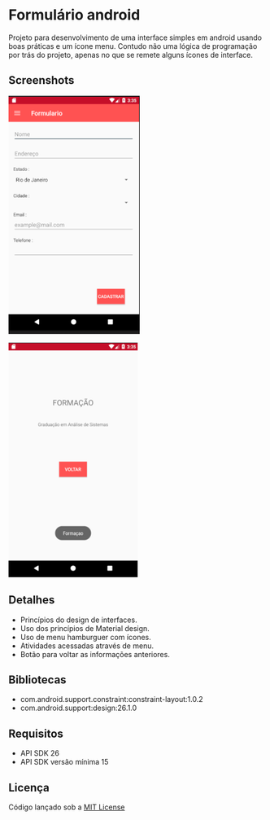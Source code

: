 # Formulário android
Projeto para desenvolvimento de uma interface simples em android usando boas práticas e um ícone menu. Contudo não uma lógica de programação por trás do projeto, apenas no que se remete alguns ícones de interface.
## Screenshots
![Tela Inicial](screenshot/tela_formulario.png)<div style="margin-left:20px"></div>![uma das telas do menu](screenshot/tela_formulario_botaovoltar.png)

## Detalhes
+ Princípios do design de interfaces.
+ Uso dos princípios de Material design.
+ Uso de menu hamburguer com ícones.
+ Atividades acessadas através de menu.
+ Botão para voltar as informações anteriores.
## Bibliotecas
+ com.android.support.constraint:constraint-layout:1.0.2
+ com.android.support:design:26.1.0
## Requisitos
+ API SDK 26
+ API SDK versão mínima 15
## Licença
Código lançado sob a [MIT License](https://github.com/Nabucodono5or/Formulario/blob/master/LICENSE)
